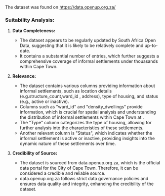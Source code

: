 The dataset was found on https://data.openup.org.za/

### Suitability Analysis:

1. **Data Completeness:**
   - The dataset appears to be regularly updated by South Africa  Open Data, suggesting that it is likely to be relatively complete and up-to-date.
   - It contains a substantial number of entries, which further suggests a comprehensive coverage of informal settlements under thouasands within Cape Town.

2. **Relevance:**
   - The dataset contains various columns providing information about informal settlements, such as location details (e.g.structure_count,ward_id , address), type of housing, and status (e.g., active or inactive).
   - Columns such as "ward_id" and "density_dwellings" provide information, which is crucial for spatial analysis and understanding the distribution of informal settlements within Cape Town at .
   - The "Type" column categorizes the type of housing, allowing for further analysis into the characteristics of these settlements.
   - Another relevant column is "Status", which indicates whether the informal settlement is active or inactive, providing insights into the dynamic nature of these settlements over time.

3. **Credibility of Source:**
   - The dataset is sourced from data.openup.org.za, which is the official data portal for the City of Cape Town. Therefore, it can be considered a credible and reliable source.
   - data.openup.org.za follows strict data governance policies and ensures data quality and integrity, enhancing the credibility of the dataset.
